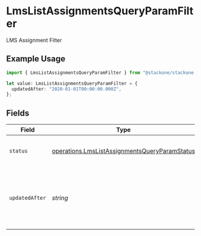 # LmsListAssignmentsQueryParamFilter

LMS Assignment Filter

## Example Usage

```typescript
import { LmsListAssignmentsQueryParamFilter } from "@stackone/stackone-client-ts/sdk/models/operations";

let value: LmsListAssignmentsQueryParamFilter = {
  updatedAfter: "2020-01-01T00:00:00.000Z",
};
```

## Fields

| Field                                                                                                                 | Type                                                                                                                  | Required                                                                                                              | Description                                                                                                           | Example                                                                                                               |
| --------------------------------------------------------------------------------------------------------------------- | --------------------------------------------------------------------------------------------------------------------- | --------------------------------------------------------------------------------------------------------------------- | --------------------------------------------------------------------------------------------------------------------- | --------------------------------------------------------------------------------------------------------------------- |
| `status`                                                                                                              | [operations.LmsListAssignmentsQueryParamStatus](../../../sdk/models/operations/lmslistassignmentsqueryparamstatus.md) | :heavy_minus_sign:                                                                                                    | Filter to select assignment by status                                                                                 |                                                                                                                       |
| `updatedAfter`                                                                                                        | *string*                                                                                                              | :heavy_minus_sign:                                                                                                    | Use a string with a date to only select results updated after that given date                                         | 2020-01-01T00:00:00.000Z                                                                                              |